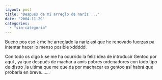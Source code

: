 ```yaml
---
layout: post
title: "Despues de mi arreglo de nariz ..."
date: "2004-11-29"
categories: 
  - "sin-categoria"
---
```


Bueno pos eso k me he arreglado la nariz asi que he renovado fuerzas pa intentar hacer lo menso posible xddddd.

Con todo os digo k se me ha ocurrido la feliz idea de introducir Gentoo por aquí , ya que después de machar a amis pobres ordenadores con todo tipo de distro ,la ultima que me que da por machacar es gentoo así habrá que probarla en breve.......
